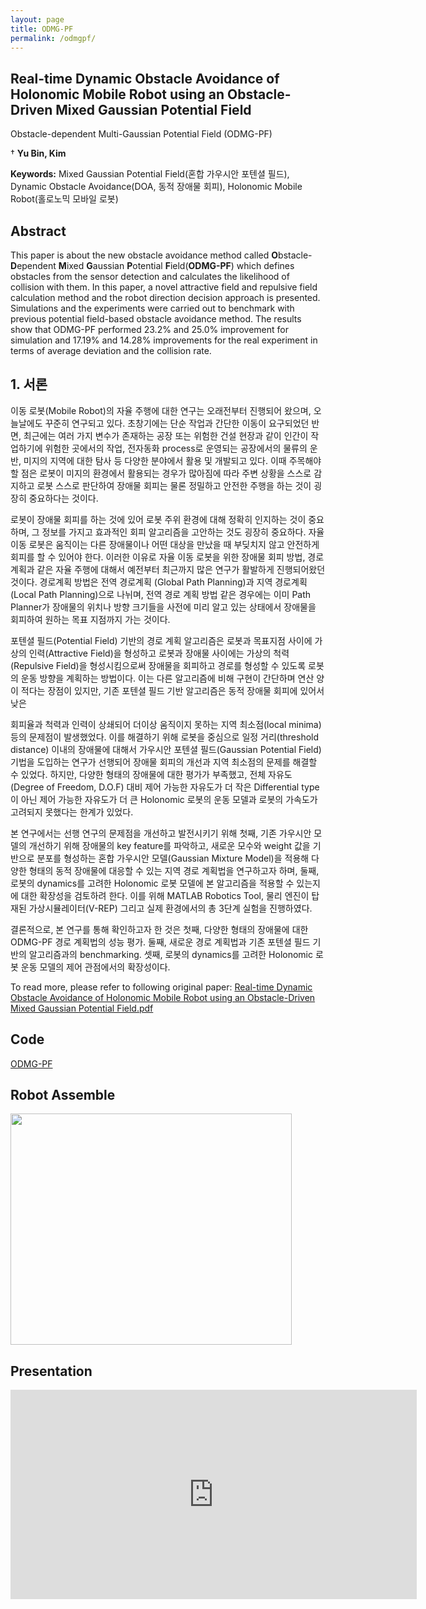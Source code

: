 ```yaml
---
layout: page
title: ODMG-PF
permalink: /odmgpf/
---
```


## **Real-time Dynamic Obstacle Avoidance of Holonomic Mobile Robot using an Obstacle-Driven Mixed Gaussian Potential Field**

Obstacle-dependent Multi-Gaussian Potential Field (ODMG-PF)

† **Yu Bin, Kim**

**Keywords:** Mixed Gaussian Potential Field(혼합 가우시안 포텐셜 필드), Dynamic Obstacle Avoidance(DOA, 동적 장애물 회피), Holonomic Mobile Robot(홀로노믹 모바일 로봇)

## Abstract
This paper is about the new obstacle avoidance method called **O**bstacle-**D**ependent **M**ixed **G**aussian **P**otential **F**ield(**ODMG-PF**) which defines obstacles from the sensor detection and calculates the likelihood of collision with them. In this paper, a novel attractive field and repulsive field calculation method and the robot direction decision approach is presented. Simulations and the experiments were carried out to benchmark with previous potential field-based obstacle avoidance method. The results show that ODMG-PF performed 23.2% and 25.0% improvement for simulation and 17.19% and 14.28% improvements for the real experiment in terms of average deviation and the collision rate.

## 1. 서론
 이동 로봇(Mobile Robot)의 자율 주행에 대한 연구는 오래전부터 진행되어 왔으며, 오늘날에도 꾸준히 연구되고 있다. 초창기에는 단순 작업과 간단한 이동이 요구되었던 반면, 최근에는 여러 가지 변수가 존재하는 공장 또는 위험한 건설 현장과 같이 인간이 작업하기에 위험한 곳에서의 작업, 전자동화 process로 운영되는 공장에서의 물류의 운반, 미지의 지역에 대한 탐사 등 다양한 분야에서 활용 및 개발되고 있다. 이때 주목해야 할 점은 로봇이 미지의 환경에서 활용되는 경우가 많아짐에 따라 주변 상황을 스스로 감지하고 로봇 스스로 판단하여 장애물 회피는 물론 정밀하고 안전한 주행을 하는 것이 굉장히 중요하다는 것이다. 

 로봇이 장애물 회피를 하는 것에 있어 로봇 주위 환경에 대해 정확히 인지하는 것이 중요하며, 그 정보를 가지고 효과적인 회피 알고리즘을 고안하는 것도 굉장히 중요하다. 자율 이동 로봇은 움직이는 다른 장애물이나 어떤 대상을 만났을 때 부딪치지 않고 안전하게 회피를 할 수 있어야 한다. 이러한 이유로 자율 이동 로봇을 위한 장애물 회피 방법, 경로 계획과 같은 자율 주행에 대해서 예전부터 최근까지 많은 연구가 활발하게 진행되어왔던 것이다. 경로계획 방법은 전역 경로계획 (Global Path Planning)과 지역 경로계획 (Local Path Planning)으로 나뉘며, 전역 경로 계획 방법 같은 경우에는 이미 Path Planner가 장애물의 위치나 방향 크기들을 사전에 미리 알고 있는 상태에서 장애물을 회피하여 원하는 목표 지점까지 가는 것이다. 

 포텐셜 필드(Potential Field) 기반의 경로 계획 알고리즘은 로봇과 목표지점 사이에 가상의 인력(Attractive Field)을 형성하고 로봇과 장애물 사이에는 가상의 척력(Repulsive Field)을 형성시킴으로써 장애물을 회피하고 경로를 형성할 수 있도록 로봇의 운동 방향을 계획하는 방법이다. 이는 다른 알고리즘에 비해 구현이 간단하며 연산 양이 적다는 장점이 있지만, 기존 포텐셜 필드 기반 알고리즘은 동적 장애물 회피에 있어서 낮은

회피율과 척력과 인력이 상쇄되어 더이상 움직이지 못하는 지역 최소점(local minima) 등의 문제점이 발생했었다. 이를 해결하기 위해 로봇을 중심으로 일정 거리(threshold distance) 이내의 장애물에 대해서 가우시안 포텐셜 필드(Gaussian Potential Field) 기법을 도입하는 연구가 선행되어 장애물 회피의 개선과 지역 최소점의 문제를 해결할 수 있었다. 하지만, 다양한 형태의 장애물에 대한 평가가 부족했고, 전체 자유도(Degree of Freedom, D.O.F) 대비 제어 가능한 자유도가 더 작은 Differential type이 아닌 제어 가능한 자유도가 더 큰 Holonomic 로봇의 운동 모델과 로봇의 가속도가 고려되지 못했다는 한계가 있었다.

 본 연구에서는 선행 연구의 문제점을 개선하고 발전시키기 위해 첫째, 기존 가우시안 모델의 개선하기 위해 장애물의 key feature를 파악하고, 새로운 모수와 weight 값을 기반으로 분포를 형성하는 혼합 가우시안 모델(Gaussian Mixture Model)을 적용해 다양한 형태의 동적 장애물에 대응할 수 있는 지역 경로 계획법을 연구하고자 하며, 둘째, 로봇의 dynamics를 고려한 Holonomic 로봇 모델에 본 알고리즘을 적용할 수 있는지에 대한 확장성을 검토하려 한다. 이를 위해 MATLAB Robotics Tool, 물리 엔진이 탑재된 가상시뮬레이터(V-REP) 그리고 실제 환경에서의 총 3단계 실험을 진행하였다. 

  결론적으로, 본 연구를 통해 확인하고자 한 것은 첫째, 다양한 형태의 장애물에 대한 ODMG-PF 경로 계획법의 성능 평가. 둘째, 새로운 경로 계획법과 기존 포텐셜 필드 기반의 알고리즘과의 benchmarking. 셋째, 로봇의 dynamics를 고려한 Holonomic 로봇 운동 모델의 제어 관점에서의 확장성이다.

To read more, please refer to following original paper:
[Real-time Dynamic Obstacle Avoidance of Holonomic Mobile Robot using an Obstacle-Driven Mixed Gaussian Potential Field.pdf](https://s3-us-west-2.amazonaws.com/secure.notion-static.com/4803286c-0d2a-431d-abf4-e8a29beefab4/Real-time_Dynamic_Obstacle_Avoidance_of_Holonomic_Mobile_Robot_using_an_Obstacle-Driven_Mixed_Gaussian_Potential_Field.pdf)


**Code**
---
[ODMG-PF](https://github.com/ybkim95/ODMG-PF)


**Robot Assemble**
---

<img src="/assets/img/assemble.gif" width="450" height="370">


**Presentation**
---

<iframe width="650" height="335" src="https://www.youtube.com/embed/R-NFALPbP4U" frameborder="0" allow="autoplay; encrypted-media" allowfullscreen></iframe><br><br>